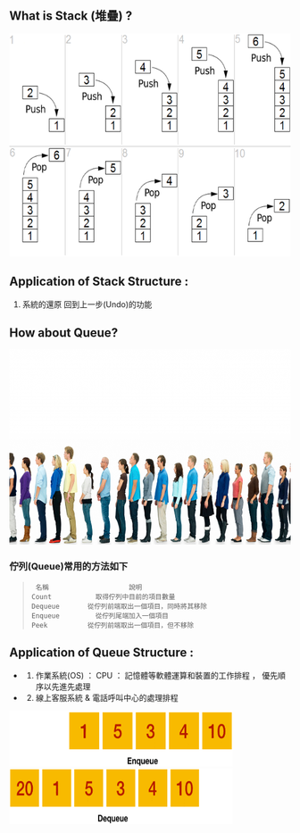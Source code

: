 
## What is Stack (堆疊) ?

<img src='https://github.com/Wei-Tsung/Core-Concepts-Visualization/blob/master/What%20is%20Stack%20Data%20Structure.png' width='600' height='400'>


## Application of Stack Structure :
1. 系統的還原 回到上一步(Undo)的功能

## How about Queue?

<img src='https://github.com/Wei-Tsung/Core-Concepts-Visualization/blob/master/security_queue-1024x552.png' width='700' height='350'>



### 佇列(Queue)常用的方法如下

>      名稱	                 說明
>     Count           取得佇列中目前的項目數量
>     Dequeue     	從佇列前端取出一個項目，同時將其移除
>     Enqueue         從佇列尾端加入一個項目
>     Peek	        從佇列前端取出一個項目，但不移除








## Application of Queue Structure :

- 1. 作業系統(OS) ： CPU ： 記憶體等軟體運算和裝置的工作排程 ， 優先順序以先進先處理
- 2. 線上客服系統 & 電話呼叫中心的處理排程

<img src='https://github.com/Wei-Tsung/Core-Concepts-Visualization/blob/master/queue3.gif' width='400' height='100'>

<img src='https://github.com/Wei-Tsung/Core-Concepts-Visualization/blob/master/queue4.gif' width='400' height='100'>
